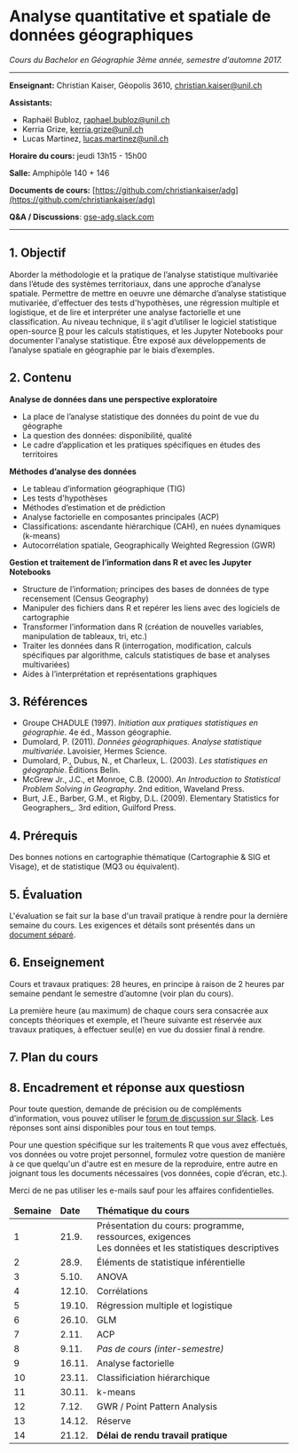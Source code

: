 # Analyse quantitative et spatiale de données géographiques

_Cours du Bachelor en Géographie 3ème année, semestre d'automne 2017._

---

__Enseignant:__ Christian Kaiser, Géopolis 3610, [christian.kaiser@unil.ch](mailto:christian.kaiser@unil.ch)

__Assistants:__

- Raphaël Bubloz, [raphael.bubloz@unil.ch](raphael.bubloz@unil.ch)
- Kerria Grize, [kerria.grize@unil.ch](kerria.grize@unil.ch)
- Lucas Martinez, [lucas.martinez@unil.ch](lucas.martinez@unil.ch)

__Horaire du cours:__ jeudi 13h15 - 15h00

__Salle:__ Amphipôle 140 + 146

__Documents de cours:__ [https://github.com/christiankaiser/adg](https://github.com/christiankaiser/adg)

__Q&A / Discussions__: [gse-adg.slack.com](https://gse-adg.slack.com)

---

## 1. Objectif

Aborder la méthodologie et la pratique de l’analyse statistique multivariée dans l’étude des systèmes territoriaux, dans une approche d’analyse spatiale. Permettre de mettre en oeuvre une démarche d’analyse statistique mutivariée, d'effectuer des tests d'hypothèses, une régression multiple et logistique, et de lire et interpréter une analyse factorielle et une classification. Au niveau technique, il s'agit d’utiliser le logiciel statistique open-source [R](https://www.r-project.org/) pour les calculs statistiques, et les Jupyter Notebooks pour documenter l'analyse statistique. Être exposé aux développements de l’analyse spatiale en géographie par le biais d’exemples.

## 2. Contenu

__Analyse de données dans une perspective exploratoire__
- La place de l’analyse statistique des données du point de vue du géographe- La question des données: disponibilité, qualité- Le cadre d’application et les pratiques spécifiques en études des territoires__Méthodes d’analyse des données__
- Le tableau d’information géographique (TIG)
- Les tests d'hypothèses
- Méthodes d’estimation et de prédiction- Analyse factorielle en composantes principales (ACP)- Classifications: ascendante hiérarchique (CAH), en nuées dynamiques (k-means)- Autocorrélation spatiale, Geographically Weighted Regression (GWR)__Gestion et traitement de l’information dans R et avec les Jupyter Notebooks__

- Structure de l’information; principes des bases de données de type recensement (Census Geography)- Manipuler des fichiers dans R et repérer les liens avec des logiciels de cartographie- Transformer l’information dans R (création de nouvelles variables, manipulation de tableaux, tri, etc.)- Traiter les données dans R (interrogation, modification, calculs spécifiques par algorithme, calculs statistiques de base et analyses multivariées)- Aides à l’interprétation et représentations graphiques

## 3. Références

- Groupe CHADULE (1997). _Initiation aux pratiques statistiques en géographie_. 4e éd., Masson géographie.
- Dumolard, P. (2011). _Données géographiques. Analyse statistique multivariée_. Lavoisier, Hermes Science.
- Dumolard, P., Dubus, N., et Charleux, L. (2003). _Les statistiques en géographie_. Éditions Belin.
- McGrew Jr., J.C., et Monroe, C.B. (2000). _An Introduction to Statistical Problem Solving in Geography_. 2nd edition, Waveland Press.
- Burt, J.E., Barber, G.M., et Rigby, D.L. (2009). Elementary Statistics for Geographers_. 3rd edition, Guilford Press.

## 4. Prérequis

Des bonnes notions en cartographie thématique (Cartographie & SIG et Visage), et de statistique (MQ3 ou équivalent).

## 5. Évaluation

L'évaluation se fait sur la base d'un travail pratique à rendre pour la dernière semaine du cours. Les exigences et détails sont présentés dans un [document séparé](travail-pratique/README.md).

## 6. Enseignement

Cours et travaux pratiques: 28 heures, en principe à raison de 2 heures par semaine pendant le semestre d’automne (voir plan du cours).
La première heure (au maximum) de chaque cours sera consacrée aux concepts théoriques et exemple, et l’heure suivante est réservée aux travaux pratiques, à effectuer seul(e) en vue du dossier final à rendre.

## 7. Plan du cours

<table>
<thead>
<tr>
	<td><b>Semaine</b></td>
	<td><b>Date</b></td>
	<td><b>Thématique du cours</b></td>
</tr>
</thead>
<tbody>
	<tr>
		<td>1</td>
		<td>21.9.</td>
		<td>Présentation du cours: programme, ressources, exigences<br>Les données et les statistiques descriptives</td>
	</tr>
	<tr>
		<td>2</td>
		<td>28.9.</td>
		<td>Éléments de statistique inférentielle</td>
	</tr>
	<tr>
		<td>3</td>
		<td>5.10.</td>
		<td>ANOVA</td>
	</tr>
	<tr>
		<td>4</td>
		<td>12.10.</td>
		<td>Corrélations</td>
	</tr>
	<tr>
		<td>5</td>
		<td>19.10.</td>
		<td>Régression multiple et logistique</td>
	</tr>
	<tr>
		<td>6</td>
		<td>26.10.</td>
		<td>GLM</td>
	</tr>
	<tr>
		<td>7</td>
		<td>2.11.</td>
		<td>ACP</td>
	</tr>
	<tr>
		<td>8</td>
		<td>9.11.</td>
		<td><i>Pas de cours (inter-semestre)</i></td>
	</tr>
	<tr>
		<td>9</td>
		<td>16.11.</td>
		<td>Analyse factorielle</td>
	</tr>
	<tr>
		<td>10</td>
		<td>23.11.</td>
		<td>Classificiation hiérarchique</td>
	</tr>
	<tr>
		<td>11</td>
		<td>30.11.</td>
		<td>k-means</td>
	</tr>
	<tr>
		<td>12</td>
		<td>7.12.</td>
		<td>GWR / Point Pattern Analysis</td>
	</tr>
	<tr>
		<td>13</td>
		<td>14.12.</td>
		<td>Réserve</td>
	</tr>
	<tr>
		<td>14</td>
		<td>21.12.</td>
		<td><b>Délai de rendu travail pratique</b></td>
	</tr>
</tbody
</table>

## 8. Encadrement et réponse aux questiosn

Pour toute question, demande de précision ou de compléments d’information, vous pouvez utiliser le [forum de discussion sur Slack](https://gse-adg.slack.com). Les réponses sont ainsi disponibles pour tous en tout temps.

Pour une question spécifique sur les traitements R que vous avez effectués, vos données ou votre projet personnel, formulez votre question de manière à ce que quelqu'un d'autre est en mesure de la reproduire, entre autre en joignant tous les documents nécessaires (vos données, copie d’écran, etc.).

Merci de ne pas utiliser les e-mails sauf pour les affaires confidentielles.
